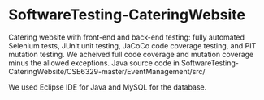 # SoftwareTesting-CateringWebsite
Catering website with front-end and back-end testing: fully automated Selenium tests, JUnit unit testing, JaCoCo code coverage testing, and PIT mutation testing. We acheived full code coverage and mutation coverage minus the allowed exceptions. Java source code in SoftwareTesting-CateringWebsite/CSE6329-master/EventManagement/src/

We used Eclipse IDE for Java and MySQL for the database.
